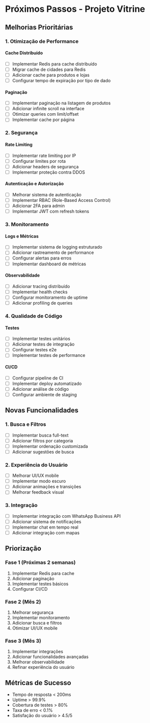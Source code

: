 # Próximos Passos - Projeto Vitrine

## Melhorias Prioritárias

### 1. Otimização de Performance

#### Cache Distribuído
- [ ] Implementar Redis para cache distribuído
- [ ] Migrar cache de cidades para Redis
- [ ] Adicionar cache para produtos e lojas
- [ ] Configurar tempo de expiração por tipo de dado

#### Paginação
- [ ] Implementar paginação na listagem de produtos
- [ ] Adicionar infinite scroll na interface
- [ ] Otimizar queries com limit/offset
- [ ] Implementar cache por página

### 2. Segurança

#### Rate Limiting
- [ ] Implementar rate limiting por IP
- [ ] Configurar limites por rota
- [ ] Adicionar headers de segurança
- [ ] Implementar proteção contra DDOS

#### Autenticação e Autorização
- [ ] Melhorar sistema de autenticação
- [ ] Implementar RBAC (Role-Based Access Control)
- [ ] Adicionar 2FA para admin
- [ ] Implementar JWT com refresh tokens

### 3. Monitoramento

#### Logs e Métricas
- [ ] Implementar sistema de logging estruturado
- [ ] Adicionar rastreamento de performance
- [ ] Configurar alertas para erros
- [ ] Implementar dashboard de métricas

#### Observabilidade
- [ ] Adicionar tracing distribuído
- [ ] Implementar health checks
- [ ] Configurar monitoramento de uptime
- [ ] Adicionar profiling de queries

### 4. Qualidade de Código

#### Testes
- [ ] Implementar testes unitários
- [ ] Adicionar testes de integração
- [ ] Configurar testes e2e
- [ ] Implementar testes de performance

#### CI/CD
- [ ] Configurar pipeline de CI
- [ ] Implementar deploy automatizado
- [ ] Adicionar análise de código
- [ ] Configurar ambiente de staging

## Novas Funcionalidades

### 1. Busca e Filtros
- [ ] Implementar busca full-text
- [ ] Adicionar filtros por categoria
- [ ] Implementar ordenação customizada
- [ ] Adicionar sugestões de busca

### 2. Experiência do Usuário
- [ ] Melhorar UI/UX mobile
- [ ] Implementar modo escuro
- [ ] Adicionar animações e transições
- [ ] Melhorar feedback visual

### 3. Integração
- [ ] Implementar integração com WhatsApp Business API
- [ ] Adicionar sistema de notificações
- [ ] Implementar chat em tempo real
- [ ] Adicionar integração com mapas

## Priorização

### Fase 1 (Próximas 2 semanas)
1. Implementar Redis para cache
2. Adicionar paginação
3. Implementar testes básicos
4. Configurar CI/CD

### Fase 2 (Mês 2)
1. Melhorar segurança
2. Implementar monitoramento
3. Adicionar busca e filtros
4. Otimizar UI/UX mobile

### Fase 3 (Mês 3)
1. Implementar integrações
2. Adicionar funcionalidades avançadas
3. Melhorar observabilidade
4. Refinar experiência do usuário

## Métricas de Sucesso
- Tempo de resposta < 200ms
- Uptime > 99.9%
- Cobertura de testes > 80%
- Taxa de erro < 0.1%
- Satisfação do usuário > 4.5/5 